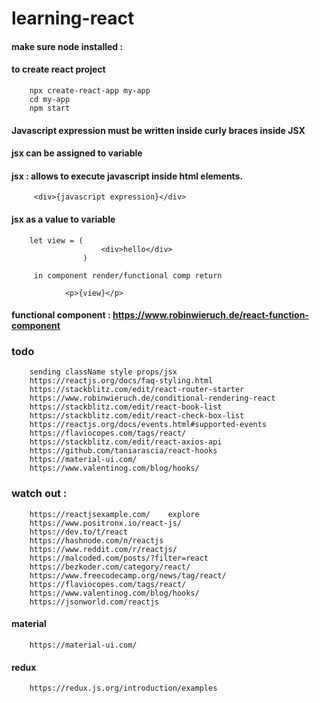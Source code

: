 # learning-react

#### make sure node installed :
#### to create react project

        npx create-react-app my-app
        cd my-app
        npm start

#### Javascript expression must be written inside curly braces inside JSX

#### jsx can be assigned to variable


#### jsx : allows to execute javascript inside html elements.

         <div>{javascript expression}</div>       

#### jsx as a value to variable

        let view = (
                        <div>hello</div>
                    )
                    
         in component render/functional comp return
         
                <p>{view}</p>


#### functional component : https://www.robinwieruch.de/react-function-component


### todo
        sending className style props/jsx
        https://reactjs.org/docs/faq-styling.html
        https://stackblitz.com/edit/react-router-starter
        https://www.robinwieruch.de/conditional-rendering-react
        https://stackblitz.com/edit/react-book-list
        https://stackblitz.com/edit/react-check-box-list
        https://reactjs.org/docs/events.html#supported-events
        https://flaviocopes.com/tags/react/
        https://stackblitz.com/edit/react-axios-api
        https://github.com/taniarascia/react-hooks
        https://material-ui.com/
        https://www.valentinog.com/blog/hooks/


### watch out :
        https://reactjsexample.com/    explore
        https://www.positronx.io/react-js/
        https://dev.to/t/react
        https://hashnode.com/n/reactjs
        https://www.reddit.com/r/reactjs/
        https://malcoded.com/posts/?filter=react
        https://bezkoder.com/category/react/
        https://www.freecodecamp.org/news/tag/react/
        https://flaviocopes.com/tags/react/
        https://www.valentinog.com/blog/hooks/
        https://jsonworld.com/reactjs
        
#### material

        https://material-ui.com/

#### redux 

        https://redux.js.org/introduction/examples
